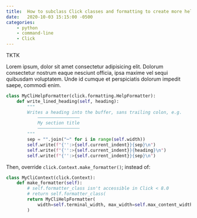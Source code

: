 ```yaml
---
title:  How to subclass Click classes and formatting to create more helpful CLIs (TK)
date:   2020-10-03 15:15:00 -0500
categories:
    - python
    - command-line
    - Click
---
```


TKTK

Lorem ipsum, dolor sit amet consectetur adipisicing elit. Dolorum consectetur nostrum eaque nesciunt officia, ipsa maxime vel sequi quibusdam voluptatem. Unde id cumque et perspiciatis dolorum impedit saepe, commodi enim.


```py
class MyCliHelpFormatter(click.formatting.HelpFormatter):
    def write_lined_heading(self, heading):
        """
        Writes a heading into the buffer, sans trailing colon, e.g.        
            ────────────────
            My section title
            ────────────────
        """
        sep = "".join("─" for i in range(self.width))
        self.write(f"{'':>{self.current_indent}}{sep}\n")
        self.write(f"{'':>{self.current_indent}}{heading}\n")
        self.write(f"{'':>{self.current_indent}}{sep}\n")

```

Then, override `click.Context.make_formatter()`; instead of:

```py
class MyCliContext(click.Context):
    def make_formatter(self):
        # self.formatter_class isn't accessible in Click < 8.0
        # return self.formatter_class(
        return MyCliHelpFormatter(
            width=self.terminal_width, max_width=self.max_content_width
        )
```
